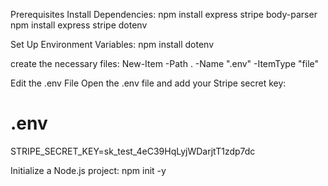 Prerequisites
Install Dependencies:
npm install express stripe body-parser
npm install express stripe dotenv


Set Up Environment Variables:
npm install dotenv

create the necessary files:
New-Item -Path . -Name ".env" -ItemType "file"

Edit the .env File
Open the .env file and add your Stripe secret key:
# .env
STRIPE_SECRET_KEY=sk_test_4eC39HqLyjWDarjtT1zdp7dc

Initialize a Node.js project:
npm init -y
